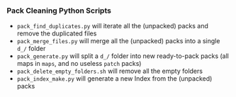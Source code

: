 ### Pack Cleaning Python Scripts

- `pack_find_duplicates.py` will iterate all the (unpacked) packs and remove the duplicated files
- `pack_merge_files.py` will merge all the (unpacked) packs into a single `d_/` folder
- `pack_generate.py` will split a `d_/` folder into new ready-to-pack packs (all maps in `maps`, and no useless `patch` packs)
- `pack_delete_empty_folders.sh` will remove all the empty folders
- `pack_index_make.py` will generate a new Index from the (unpacked) packs
